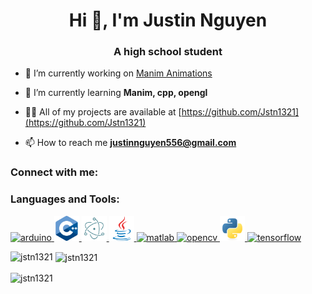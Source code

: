 <h1 align="center">Hi 👋, I'm Justin Nguyen</h1>
<h3 align="center">A high school student</h3>

- 🔭 I’m currently working on [Manim Animations](https://github.com/Jstn1321/Manim-Projects)

- 🌱 I’m currently learning **Manim, cpp, opengl**

- 👨‍💻 All of my projects are available at [https://github.com/Jstn1321](https://github.com/Jstn1321)

- 📫 How to reach me **justinnguyen556@gmail.com**

<h3 align="left">Connect with me:</h3>
<p align="left">
</p>

<h3 align="left">Languages and Tools:</h3>
<p align="left"> <a href="https://www.arduino.cc/" target="_blank" rel="noreferrer"> <img src="https://cdn.worldvectorlogo.com/logos/arduino-1.svg" alt="arduino" width="40" height="40"/> </a> <a href="https://www.w3schools.com/cpp/" target="_blank" rel="noreferrer"> <img src="https://raw.githubusercontent.com/devicons/devicon/master/icons/cplusplus/cplusplus-original.svg" alt="cplusplus" width="40" height="40"/> </a> <a href="https://www.electronjs.org" target="_blank" rel="noreferrer"> <img src="https://raw.githubusercontent.com/devicons/devicon/master/icons/electron/electron-original.svg" alt="electron" width="40" height="40"/> </a> <a href="https://www.java.com" target="_blank" rel="noreferrer"> <img src="https://raw.githubusercontent.com/devicons/devicon/master/icons/java/java-original.svg" alt="java" width="40" height="40"/> </a> <a href="https://www.mathworks.com/" target="_blank" rel="noreferrer"> <img src="https://upload.wikimedia.org/wikipedia/commons/2/21/Matlab_Logo.png" alt="matlab" width="40" height="40"/> </a> <a href="https://opencv.org/" target="_blank" rel="noreferrer"> <img src="https://www.vectorlogo.zone/logos/opencv/opencv-icon.svg" alt="opencv" width="40" height="40"/> </a> <a href="https://www.python.org" target="_blank" rel="noreferrer"> <img src="https://raw.githubusercontent.com/devicons/devicon/master/icons/python/python-original.svg" alt="python" width="40" height="40"/> </a> <a href="https://www.tensorflow.org" target="_blank" rel="noreferrer"> <img src="https://www.vectorlogo.zone/logos/tensorflow/tensorflow-icon.svg" alt="tensorflow" width="40" height="40"/> </a> </p>

<p><img align="left" src="https://github-readme-stats.vercel.app/api/top-langs?username=jstn1321&show_icons=true&locale=en&layout=compact" alt="jstn1321" /></p>

<p>&nbsp;<img align="center" src="https://github-readme-stats.vercel.app/api?username=jstn1321&show_icons=true&locale=en" alt="jstn1321" /></p>

<p><img align="center" src="https://github-readme-streak-stats.herokuapp.com/?user=jstn1321&" alt="jstn1321" /></p>

